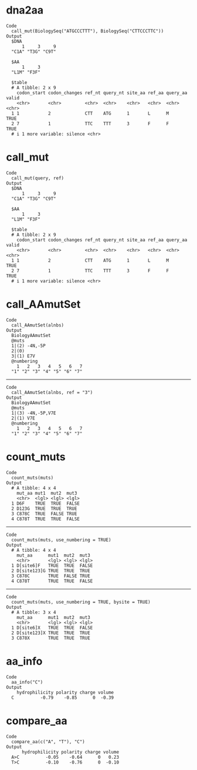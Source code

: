 # dna2aa

    Code
      call_mut(BiologySeq("ATGCCCTTT"), BiologySeq("CTTCCCTTC"))
    Output
      $DNA
          1     3     9 
      "C1A" "T3G" "C9T" 
      
      $AA
          1     3 
      "L1M" "F3F" 
      
      $table
      # A tibble: 2 x 9
        codon_start codon_changes ref_nt query_nt site_aa ref_aa query_aa valid
        <chr>       <chr>         <chr>  <chr>    <chr>   <chr>  <chr>    <chr>
      1 1           2             CTT    ATG      1       L      M        TRUE 
      2 7           1             TTC    TTT      3       F      F        TRUE 
      # i 1 more variable: silence <chr>
      

# call_mut

    Code
      call_mut(query, ref)
    Output
      $DNA
          1     3     9 
      "C1A" "T3G" "C9T" 
      
      $AA
          1     3 
      "L1M" "F3F" 
      
      $table
      # A tibble: 2 x 9
        codon_start codon_changes ref_nt query_nt site_aa ref_aa query_aa valid
        <chr>       <chr>         <chr>  <chr>    <chr>   <chr>  <chr>    <chr>
      1 1           2             CTT    ATG      1       L      M        TRUE 
      2 7           1             TTC    TTT      3       F      F        TRUE 
      # i 1 more variable: silence <chr>
      

# call_AAmutSet

    Code
      call_AAmutSet(alnbs)
    Output
      BiologyAAmutSet 
      @muts
      1|(2) -4N,-5P
      2|(0) 
      3|(1) E7V
      @numbering
        1   2   3   4   5   6   7 
      "1" "2" "3" "4" "5" "6" "7" 

---

    Code
      call_AAmutSet(alnbs, ref = "3")
    Output
      BiologyAAmutSet 
      @muts
      1|(3) -4N,-5P,V7E
      2|(1) V7E
      @numbering
        1   2   3   4   5   6   7 
      "1" "2" "3" "4" "5" "6" "7" 

# count_muts

    Code
      count_muts(muts)
    Output
      # A tibble: 4 x 4
        mut_aa mut1  mut2  mut3 
        <chr>  <lgl> <lgl> <lgl>
      1 D6F    TRUE  TRUE  FALSE
      2 D123G  TRUE  TRUE  TRUE 
      3 C878C  TRUE  FALSE TRUE 
      4 C878T  TRUE  TRUE  FALSE

---

    Code
      count_muts(muts, use_numbering = TRUE)
    Output
      # A tibble: 4 x 4
        mut_aa      mut1  mut2  mut3 
        <chr>       <lgl> <lgl> <lgl>
      1 D[site6]F   TRUE  TRUE  FALSE
      2 D[site123]G TRUE  TRUE  TRUE 
      3 C878C       TRUE  FALSE TRUE 
      4 C878T       TRUE  TRUE  FALSE

---

    Code
      count_muts(muts, use_numbering = TRUE, bysite = TRUE)
    Output
      # A tibble: 3 x 4
        mut_aa      mut1  mut2  mut3 
        <chr>       <lgl> <lgl> <lgl>
      1 D[site6]X   TRUE  TRUE  FALSE
      2 D[site123]X TRUE  TRUE  TRUE 
      3 C878X       TRUE  TRUE  TRUE 

# aa_info

    Code
      aa_info("C")
    Output
        hydrophilicity polarity charge volume
      C          -0.79    -0.85      0  -0.39

# compare_aa

    Code
      compare_aa(c("A", "T"), "C")
    Output
          hydrophilicity polarity charge volume
      A>C          -0.05    -0.64      0   0.23
      T>C          -0.10    -0.76      0  -0.10


